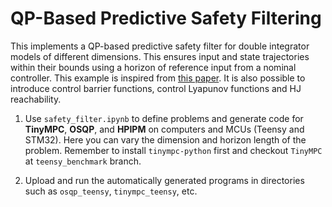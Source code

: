 # QP-Based Predictive Safety Filtering

This implements a QP-based predictive safety filter for double integrator models of different dimensions. This ensures input and state trajectories within their bounds using a horizon of reference input from a nominal controller. This example is inspired from [this paper](https://arxiv.org/abs/2309.11453). It is also possible to introduce control barrier functions, control Lyapunov functions and HJ reachability.

1. Use `safety_filter.ipynb` to define problems and generate code for **TinyMPC**, **OSQP**, and **HPIPM** on computers and MCUs (Teensy and STM32). Here you can vary the dimension and horizon length of the problem. Remember to install `tinympc-python` first and checkout `TinyMPC` at `teensy_benchmark` branch.

2. Upload and run the automatically generated programs in directories such as `osqp_teensy`, `tinympc_teensy`, etc.
